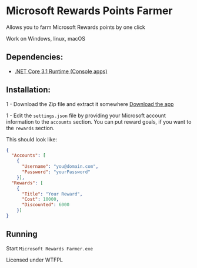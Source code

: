 # Microsoft Rewards Points Farmer
Allows you to farm Microsoft Rewards points by one click

Work on Windows, linux, macOS

## Dependencies:

 - [.NET Core 3.1 Runtime (Console apps)](https://dotnet.microsoft.com/download/dotnet/3.1/runtime)

## Installation:

1 - Download the Zip file and extract it somewhere
[Download the app](https://github.com/Tom60chat/Microsoft-Rewards-Farmer-Sharp/releases)

1 - Edit the `settings.json` file by providing your Microsoft account information to the `accounts` section.
You can put reward goals, if you want to the `rewards` section. 

This should look like:

```json
{
  "Accounts": [
    {
      "Username": "you@domain.com",
      "Password": "yourPassword"
    }],
  "Rewards": [
    {
      "Title": "Your Reward",
      "Cost": 10000,
      "Discounted": 6000
    }]
}
```

## Running

Start `Microsoft Rewards Farmer.exe`

Licensed under WTFPL
